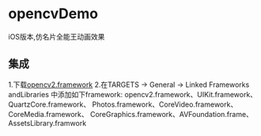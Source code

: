 # opencvDemo
iOS版本,仿名片全能王动画效果
## 集成
1.下载[opencv2.framework](https://link.juejin.im/?target=http%3A%2F%2Focar0timh.bkt.clouddn.com%2Fopencv2.framework.zip)
2.在TARGETS -> General -> Linked Frameworks andLibraries 中添加如下framework: opencv2.framework、UIKit.framework、QuartzCore.framework、
Photos.framework、CoreVideo.framework、CoreMedia.framework、
CoreGraphics.framework、AVFoundation.frame、AssetsLibrary.framwork
